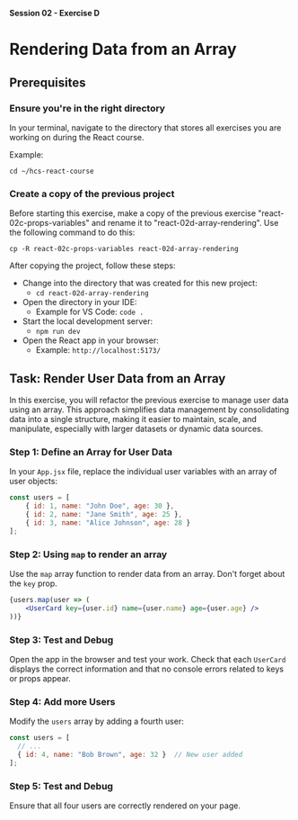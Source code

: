 **Session 02 - Exercise D**

# Rendering Data from an Array

## Prerequisites

### Ensure you're in the right directory

In your terminal, navigate to the directory that stores all exercises you are working on during the React course.

Example:

```
cd ~/hcs-react-course
```

### Create a copy of the previous project

Before starting this exercise, make a copy of the previous exercise "react-02c-props-variables" and rename it to "react-02d-array-rendering". Use the following command to do this:

```
cp -R react-02c-props-variables react-02d-array-rendering
```

After copying the project, follow these steps:

- Change into the directory that was created for this new project:
    - `cd react-02d-array-rendering`
- Open the directory in your IDE:
    - Example for VS Code: `code .`
- Start the local development server:
    - `npm run dev`
- Open the React app in your browser:
    - Example: `http://localhost:5173/`

## Task: Render User Data from an Array

In this exercise, you will refactor the previous exercise to manage user data using an array. This approach simplifies data management by consolidating data into a single structure, making it easier to maintain, scale, and manipulate, especially with larger datasets or dynamic data sources.

### Step 1: Define an Array for User Data

In your `App.jsx` file, replace the individual user variables with an array of user objects:

```jsx
const users = [
    { id: 1, name: "John Doe", age: 30 },
    { id: 2, name: "Jane Smith", age: 25 },
    { id: 3, name: "Alice Johnson", age: 28 }
];
```

### Step 2: Using `map` to render an array

Use the `map` array function to render data from an array. Don't forget about the `key` prop.

```jsx
{users.map(user => (
    <UserCard key={user.id} name={user.name} age={user.age} />
))}
```

### Step 3: Test and Debug

Open the app in the browser and test your work. Check that each `UserCard` displays the correct information and that no console errors related to keys or props appear.

### Step 4: Add more Users

Modify the `users` array by adding a fourth user:

```jsx
const users = [
  // ...
  { id: 4, name: "Bob Brown", age: 32 }  // New user added
];
```

### Step 5: Test and Debug

Ensure that all four users are correctly rendered on your page.
